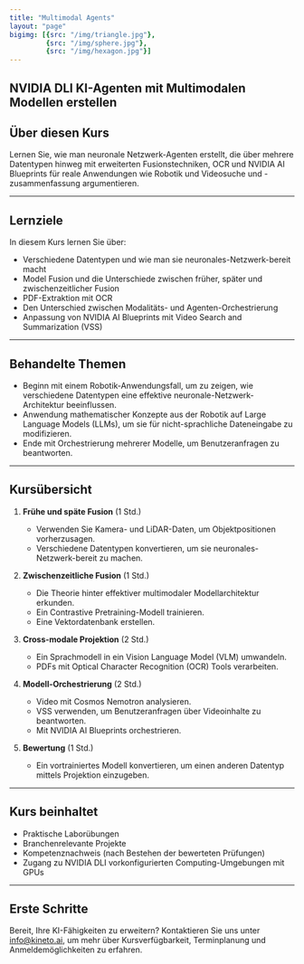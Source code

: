 ```yaml
---
title: "Multimodal Agents"
layout: "page"
bigimg: [{src: "/img/triangle.jpg"}, 
         {src: "/img/sphere.jpg"}, 
         {src: "/img/hexagon.jpg"}]
---
```


## NVIDIA DLI KI-Agenten mit Multimodalen Modellen erstellen

## Über diesen Kurs

Lernen Sie, wie man neuronale Netzwerk-Agenten erstellt, die über mehrere Datentypen hinweg mit erweiterten Fusionstechniken, OCR und NVIDIA AI Blueprints für reale Anwendungen wie Robotik und Videosuche und -zusammenfassung argumentieren.

***

## Lernziele

In diesem Kurs lernen Sie über:
- Verschiedene Datentypen und wie man sie neuronales-Netzwerk-bereit macht
- Model Fusion und die Unterschiede zwischen früher, später und zwischenzeitlicher Fusion
- PDF-Extraktion mit OCR
- Den Unterschied zwischen Modalitäts- und Agenten-Orchestrierung
- Anpassung von NVIDIA AI Blueprints mit Video Search and Summarization (VSS)

***

## Behandelte Themen

- Beginn mit einem Robotik-Anwendungsfall, um zu zeigen, wie verschiedene Datentypen eine effektive neuronale-Netzwerk-Architektur beeinflussen.
- Anwendung mathematischer Konzepte aus der Robotik auf Large Language Models (LLMs), um sie für nicht-sprachliche Dateneingabe zu modifizieren.
- Ende mit Orchestrierung mehrerer Modelle, um Benutzeranfragen zu beantworten.

***

## Kursübersicht

1. **Frühe und späte Fusion** (1 Std.)  
   - Verwenden Sie Kamera- und LiDAR-Daten, um Objektpositionen vorherzusagen.  
   - Verschiedene Datentypen konvertieren, um sie neuronales-Netzwerk-bereit zu machen.

2. **Zwischenzeitliche Fusion** (1 Std.)  
   - Die Theorie hinter effektiver multimodaler Modellarchitektur erkunden.  
   - Ein Contrastive Pretraining-Modell trainieren.  
   - Eine Vektordatenbank erstellen.

3. **Cross-modale Projektion** (2 Std.)  
   - Ein Sprachmodell in ein Vision Language Model (VLM) umwandeln.  
   - PDFs mit Optical Character Recognition (OCR) Tools verarbeiten.

4. **Modell-Orchestrierung** (2 Std.)  
   - Video mit Cosmos Nemotron analysieren.  
   - VSS verwenden, um Benutzeranfragen über Videoinhalte zu beantworten.  
   - Mit NVIDIA AI Blueprints orchestrieren.

5. **Bewertung** (1 Std.)  
   - Ein vortrainiertes Modell konvertieren, um einen anderen Datentyp mittels Projektion einzugeben.

---

## Kurs beinhaltet
- Praktische Laborübungen
- Branchenrelevante Projekte
- Kompetenznachweis (nach Bestehen der bewerteten Prüfungen)
- Zugang zu NVIDIA DLI vorkonfigurierten Computing-Umgebungen mit GPUs

---

## Erste Schritte

Bereit, Ihre KI-Fähigkeiten zu erweitern? Kontaktieren Sie uns unter info@kineto.ai, um mehr über Kursverfügbarkeit, Terminplanung und Anmeldemöglichkeiten zu erfahren.